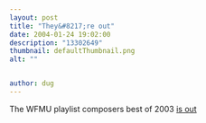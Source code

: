 ```yaml
---
layout: post
title: "They&#8217;re out"
date: 2004-01-24 19:02:00
description: "13302649"
thumbnail: defaultThumbnail.png
alt: ""


author: dug
---
```


<p>The <span class="caps">WFMU </span>playlist composers best of 2003 <a href="http://www.wfmu.org/bestof/bestof2003.html">is out</a></p>
